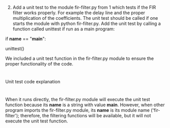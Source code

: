 2. Add a unit test to the module fir-filter.py from 1 which tests if the FIR filter works properly. For example the delay line and the proper multiplication of the coefficients.
The unit test should be called if one starts the module with python fir-filter.py.
Add the unit test by calling a function called unittest if run as a main program:

if __name__ == "__main__":

unittest()


We included a unit test function in the fir-filter.py module to ensure the proper functionality of the code.

#
 Unit test code explanation   
#

When it runs directly, the fir-filter.py module will execute the unit test function because its __name__ is a string with value __main__. 
However, when other program imports the fir-filter.py module, its __name__ is its module name ('fir-filter'); therefore, the filtering functions will be available,
but it will not execute the unit test function.
